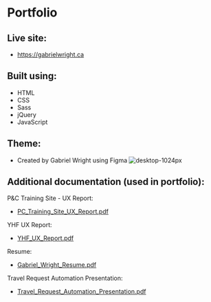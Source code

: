 # Portfolio

## Live site:
- https://gabrielwright.ca


## Built using:
- HTML
- CSS
- Sass
- jQuery
- JavaScript

## Theme:
- Created by Gabriel Wright using Figma
![desktop-1024px](https://user-images.githubusercontent.com/52660296/170135582-32776d12-8843-4414-86e8-d7c303b88f85.png)

## Additional documentation (used in portfolio):

P&C Training Site - UX Report:
- [PC_Training_Site_UX_Report.pdf](https://github.com/gabrielwright1/GabrielWright-portfolio/files/8772465/PC_Training_Site_UX_Report.pdf)


YHF UX Report:
- [YHF_UX_Report.pdf](https://github.com/gabrielwright1/GabrielWright-portfolio/files/8772468/YHF_UX_Report.pdf)


Resume:
- [Gabriel_Wright_Resume.pdf](https://github.com/gabrielwright1/my-portfolio/files/9500642/Gabriel_Wright_Resume.pdf)


Travel Request Automation Presentation:
- [Travel_Request_Automation_Presentation.pdf](https://github.com/gabrielwright1/my-portfolio/files/8893386/Travel_Request_Automation_Presentation.pdf)
